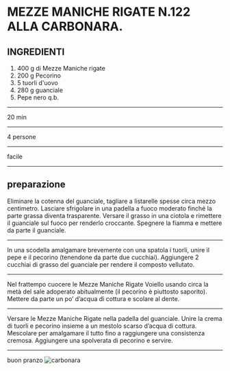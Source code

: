 # MEZZE MANICHE RIGATE N.122 ALLA CARBONARA.
## INGREDIENTI
1. 400 g di Mezze Maniche rigate
2. 200 g Pecorino
3. 5 tuorli d'uovo
4. 280 g guanciale
5. Pepe nero q.b.
***
20 min
***
4 persone
***
facile
***
## preparazione
Eliminare la cotenna del guanciale, tagliare a
listarelle spesse circa mezzo centimetro. Lasciare
sfrigolare in una padella a fuoco moderato finché la
parte grassa diventa trasparente. Versare il grasso
in una ciotola e rimettere il guanciale sul fuoco per
renderlo croccante. Spegnere la fiamma e mettere
da parte il guanciale.
***
In una scodella amalgamare brevemente con una
spatola i tuorli, unire il pepe e il pecorino
(tenendone da parte due cucchiai). Aggiungere 2
cucchiai di grasso del guanciale per rendere il
composto vellutato.
***
Nel frattempo cuocere le Mezze Maniche Rigate
Voiello usando circa la metà del sale adoperato
abitualmente (il pecorino è piuttosto saporito).
Mettere da parte un po’ d’acqua di cottura e scolare
al dente.
***
Versare le Mezze Maniche Rigate nella padella del
guanciale. Unire la crema di tuorli e pecorino
insieme a un mestolo scarso d’acqua di cottura.
Mescolare per amalgamare il tutto fino a
raggiungere una consistenza cremosa. Aggiungere
una spolverata di pecorino e servire.
***
buon pranzo
![carbonara](https://blog.giallozafferano.it/paola67/wp-content/uploads/2020/04/Spaghetti-alla-carbonara-720x480.jpg)
